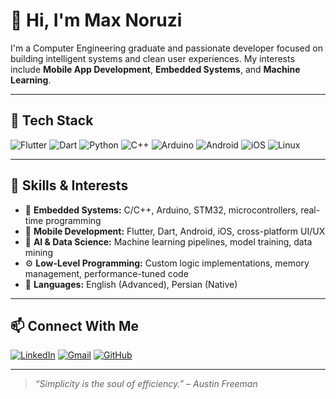 # 👋 Hi, I'm Max Noruzi

I'm a Computer Engineering graduate and passionate developer focused on building intelligent systems and clean user experiences. My interests include **Mobile App Development**, **Embedded Systems**, and **Machine Learning**.

---

## 🚀 Tech Stack

![Flutter](https://img.shields.io/badge/Flutter-blue?logo=flutter)
![Dart](https://img.shields.io/badge/Dart-0175C2?logo=dart&logoColor=white)
![Python](https://img.shields.io/badge/Python-3776AB?logo=python&logoColor=white)
![C++](https://img.shields.io/badge/C++-00599C?logo=c%2b%2b&logoColor=white)
![Arduino](https://img.shields.io/badge/Arduino-00979D?logo=arduino&logoColor=white)
![Android](https://img.shields.io/badge/Android-3DDC84?logo=android&logoColor=white)
![iOS](https://img.shields.io/badge/iOS-000000?logo=apple&logoColor=white)
![Linux](https://img.shields.io/badge/Linux-FCC624?logo=linux&logoColor=black)

---

## 🧠 Skills & Interests

- 🔧 **Embedded Systems:** C/C++, Arduino, STM32, microcontrollers, real-time programming  
- 📱 **Mobile Development:** Flutter, Dart, Android, iOS, cross-platform UI/UX  
- 🧠 **AI & Data Science:** Machine learning pipelines, model training, data mining  
- ⚙️ **Low-Level Programming:** Custom logic implementations, memory management, performance-tuned code  
- 💬 **Languages:** English (Advanced), Persian (Native)

---

## 📫 Connect With Me

[![LinkedIn](https://img.shields.io/badge/LinkedIn-blue?logo=linkedin)](https://www.linkedin.com/in/max-noruzi-185039267/)
[![Gmail](https://img.shields.io/badge/Gmail-red?logo=gmail&logoColor=white)](mailto:noruzimax@gmail.com)
[![GitHub](https://img.shields.io/badge/GitHub-100000?logo=github&logoColor=white)](https://github.com/yourusername)

---

> _“Simplicity is the soul of efficiency.” – Austin Freeman_
